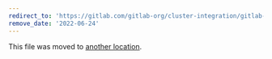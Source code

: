 ```yaml
---
redirect_to: 'https://gitlab.com/gitlab-org/cluster-integration/gitlab-agent/-/blob/master/doc/kas_request_routing.md'
remove_date: '2022-06-24'
---
```


This file was moved to [another location](https://gitlab.com/gitlab-org/cluster-integration/gitlab-agent/-/blob/master/doc/kas_request_routing.md).

<!-- This redirect file can be deleted after <2022-06-24>. -->
<!-- Before deletion, see: https://docs.gitlab.com/ee/development/documentation/#move-or-rename-a-page -->
